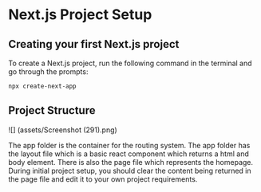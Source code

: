 # Next.js Project Setup

## Creating your first Next.js project

To create a Next.js project, run the following command in the terminal and go through the prompts: 

```shell
npx create-next-app
```

## Project Structure

![] (assets/Screenshot (291).png)

The app folder is the container for the routing system.
The app folder has the layout file which is a basic react component which returns a html and body element. There is also the page file which represents the homepage.
During initial project setup, you should clear the content being returned in the page file and edit it to your own project requirements.